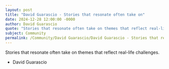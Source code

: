 ```yaml
---
layout: post
title: "David Guarascio - Stories that resonate often take on"
date: 2024-12-28 12:00:00 -0000
author: David Guarascio
quote: "Stories that resonate often take on themes that reflect real-life challenges."
subject: Community
permalink: /Community/David Guarascio/David Guarascio - Stories that resonate often take on
---
```


Stories that resonate often take on themes that reflect real-life challenges.

- David Guarascio
